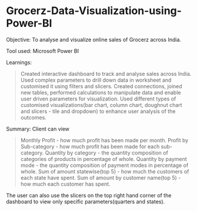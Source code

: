 # Grocerz-Data-Visualization-using-Power-BI

Objective:
To analyse and visualize online sales of Grocerz across India.

Tool used:
Microsoft Power BI

Learnings:
> Created interactive dashboard to track and analyse sales across India.
> Used complex parameters to drill down data in worksheet and customised it using filters and slicers.
> Created connections, joined new tables, performed calculations to manipulate data and enable user driven parameters for visualization.
> Used different types of customised visualizations(bar chart, column chart, doughnut chart and slicers - tile and dropdown) to enhance user analysis of the outcomes.

Summary:
Client can view 
> Monthly Profit - how much profit has been made per month.
> Profit by Sub-category - how much profit has been made for each sub-category.
> Quantity by category - the quantity composition of categories of products in percentage of whole.
> Quantity by payment mode - the quantity composition of payment modes in percentage of whole.
> Sum of amount statewise(top 5) - how much the customers of each state have spent.
> Sum of amount by customer name(top 5) - how much each customer has spent.

The user can also use the slicers on the top right hand corner of the dashboard to view only specific parameters(quarters and states). 

